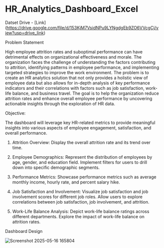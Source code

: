 # HR_Analytics_Dashboard_Excel

Datset Drive - [Link] (https://drive.google.com/file/d/153KjM7VsidNPu9LYNgdgEb9ZO6VVcgCj/view?usp=drive_link)

Problem Statement

High employee attrition rates and suboptimal performance can have detrimental effects on organizational effectiveness and morale. The organization faces the challenge of understanding the factors contributing to attrition, identifying patterns in employee performance, and implementing targeted strategies to improve the work environment. The problem is to create an HR analytics solution that not only provides a holistic view of employee data but also allows for in-depth analysis of key performance indicators and their correlations with factors such as job satisfaction, work-life balance, and business travel. The goal is to help the organization reduce attrition rates and enhance overall employee performance by uncovering actionable insights through the exploration of HR data.

Objective:

The dashboard will leverage key HR-related metrics to provide meaningful insights into various aspects of employee engagement, satisfaction, and overall performance.

1.	Attrition Overview: Display the overall attrition rate and its trend over time.

2.	Employee Demographics: Represent the distribution of employees by age, gender, and education field. Implement filters for users to drill down into specific
demographic segments.

4.	Performance Metrics: Showcase performance metrics such as average monthly income, hourly rate, and percent salary hike.

5.	Job Satisfaction and Involvement: Visualize job satisfaction and job involvement scores for different job roles. Allow users to explore correlations between job satisfaction, job involvement, and attrition.

6.	Work-Life Balance Analysis: Depict work-life balance ratings across different departments. Explore the impact of work-life balance on attrition rates.

Dashboard Design 

![Screenshot 2025-05-16 165804](https://github.com/user-attachments/assets/90edc0e9-af94-4970-9d50-9519b0c145c2)
